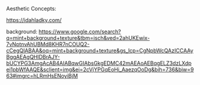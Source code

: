 Aesthetic Concepts:

https://idahladky.com/

background: https://www.google.com/search?q=mint+background+texture&tbm=isch&ved=2ahUKEwix-7vNptnvAhUBMd8KHR7nCOUQ2-cCegQIABAA&oq=mint+background+texture&gs_lcp=CgNpbWcQAzICCAAyBggAEAgQHlDBrAJY-bUCYPG3AmgAcAB4AIABqwGIAbsGkgEDMC42mAEAoAEBqgELZ3dzLXdpei1pbWfAAQE&sclient=img&ei=2cVjYPGqEoHi_AaezqOoDg&bih=736&biw=963#imgrc=hLRmHsENoyiBjM
